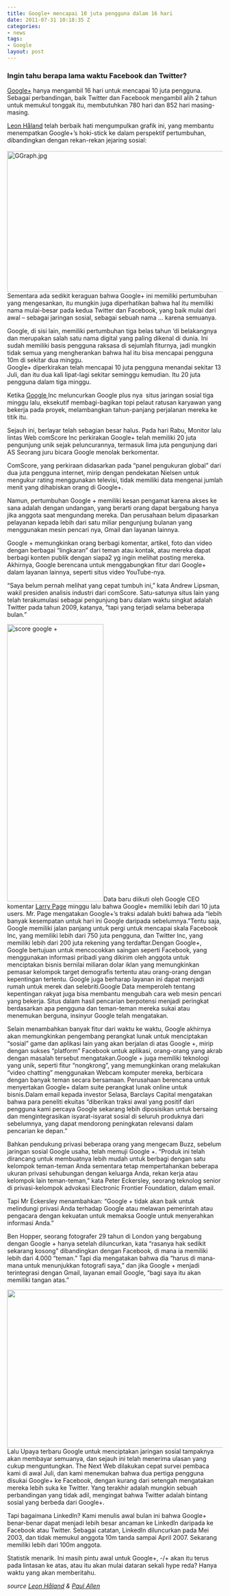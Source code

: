 ```yaml
---
title: Google+ mencapai 10 juta pengguna dalam 16 hari
date: 2011-07-31 10:18:35 Z
categories:
- news
tags:
- Google
layout: post
---
```


<h3>Ingin tahu berapa lama waktu Facebook dan Twitter?</h3>
<p><a title="G+" href="httpss://plus.google.com" target="_blank">Google+</a> hanya mengambil 16 hari untuk mencapai 10 juta pengguna. Sebagai perbandingan, baik Twitter dan Facebook mengambil alih 2 tahun untuk memukul tonggak itu, membutuhkan 780 hari dan 852 hari masing-masing.</p>
<p><a href="httpss://plus.google.com/112418301618963883780/posts/D2Rz5rdciWE" target="_blank">Leon Håland</a> telah berbaik hati mengumpulkan grafik ini, yang membantu menempatkan Google+’s hoki-stick ke dalam perspektif pertumbuhan, dibandingkan dengan rekan-rekan jejaring sosial:<br>
<span id="more-544"></span><br>
<img class="alignleft" src="https://stats.eggoez.com/files/GGraph.jpg" alt="GGraph.jpg" width="568" height="329">Sementara ada sedikit keraguan bahwa Google+ ini memiliki pertumbuhan yang mengesankan, itu mungkin juga diperhatikan bahwa hal itu memiliki nama mulai-besar pada kedua Twitter dan Facebook, yang baik mulai dari awal – sebagai jaringan sosial, sebagai sebuah nama … karena semuanya.</p>
<p>Google, di sisi lain, memiliki pertumbuhan tiga belas tahun ‘di belakangnya dan merupakan salah satu nama digital yang paling dikenal di dunia. Ini sudah memiliki basis pengguna raksasa di sejumlah fiturnya, jadi mungkin tidak semua yang mengherankan bahwa hal itu bisa mencapai pengguna 10m di sekitar dua minggu.<br>
Google+ diperkirakan telah mencapai 10 juta pengguna menandai sekitar 13 Juli, dan itu dua kali lipat-lagi sekitar seminggu kemudian. Itu 20 juta pengguna dalam tiga minggu.</p>
<p>Ketika <a href="httpss://translate.googleusercontent.com/translate_c?hl=id&amp;rurl=translate.google.com&amp;sl=auto&amp;tl=id&amp;u=https://online.wsj.com/public/quotes/main.html%3Ftype%3Ddjn%26symbol%3Dgoog&amp;usg=ALkJrhju8idU5eG1Raqb4AEqOUCHWWp7uw">Google </a>Inc meluncurkan Google plus nya&nbsp; situs jaringan sosial tiga minggu lalu, eksekutif membagi-bagikan topi pelaut ratusan karyawan yang bekerja pada proyek, melambangkan tahun-panjang perjalanan mereka ke titik itu.</p>
<p>Sejauh ini, berlayar telah sebagian besar halus. Pada hari Rabu, Monitor lalu lintas Web comScore Inc perkirakan Google+ telah memiliki 20 juta pengunjung unik sejak peluncurannya, termasuk lima juta pengunjung dari AS Seorang juru bicara Google menolak berkomentar.</p>
<p>ComScore, yang perkiraan didasarkan pada “panel pengukuran global” dari dua juta pengguna internet, mirip dengan pendekatan Nielsen untuk mengukur rating menggunakan televisi, tidak memiliki data mengenai jumlah menit yang dihabiskan orang di Google+.</p>
<p>Namun, pertumbuhan Google + memiliki kesan pengamat karena akses ke sana adalah dengan undangan, yang berarti orang dapat bergabung hanya jika anggota saat mengundang mereka. Dan perusahaan belum dipasarkan pelayanan kepada lebih dari satu miliar pengunjung bulanan yang menggunakan mesin pencari nya, Gmail dan layanan lainnya.</p>
<p>Google + memungkinkan orang berbagi komentar, artikel, foto dan video dengan berbagai “lingkaran” dari teman atau kontak, atau mereka dapat berbagi konten publik dengan siapa2 yg ingin melihat posting mereka. Akhirnya, Google berencana untuk menggabungkan fitur dari Google+ dalam layanan lainnya, seperti situs video YouTube-nya.</p>
<p>“Saya belum pernah melihat yang cepat tumbuh ini,” kata Andrew Lipsman, wakil presiden analisis industri dari comScore. Satu-satunya situs lain yang telah terakumulasi sebagai pengunjung baru dalam waktu singkat adalah Twitter pada tahun 2009, katanya, “tapi yang terjadi selama beberapa bulan.”</p>
<div>
<p><img class="alignleft" src="https://stats.eggoez.com/files/cmsc.jpg" alt="score google +" width="225" height="647">Data baru diikuti oleh Google CEO komentar <a title="CEO Pendiri Google Inc" href="https://eggoez.com">Larry Page</a> minggu lalu bahwa Google+ memiliki lebih dari 10 juta users. Mr. Page mengatakan Google+’s traksi adalah bukti bahwa ada “lebih banyak kesempatan untuk hari ini Google daripada sebelumnya.”Tentu saja, Google memiliki jalan panjang untuk pergi untuk mencapai skala Facebook Inc, yang memiliki lebih dari 750 juta pengguna, dan Twitter Inc, yang memiliki lebih dari 200 juta rekening yang terdaftar.Dengan Google+, Google bertujuan untuk mencocokkan saingan seperti Facebook, yang menggunakan informasi pribadi yang dikirim oleh anggota untuk menciptakan bisnis bernilai miliaran dolar iklan yang memungkinkan pemasar kelompok target demografis tertentu atau orang-orang dengan kepentingan tertentu. Google juga berharap layanan ini dapat menjadi rumah untuk merek dan selebriti.Google Data memperoleh tentang kepentingan rakyat juga bisa membantu mengubah cara web mesin pencari yang bekerja. Situs dalam hasil pencarian berpotensi menjadi peringkat berdasarkan apa pengguna dan teman-teman mereka sukai atau menemukan berguna, insinyur Google telah mengatakan.</p>
<p>Selain menambahkan banyak fitur dari waktu ke waktu, Google akhirnya akan memungkinkan pengembang perangkat lunak untuk menciptakan “sosial” game dan aplikasi lain yang akan berjalan di atas Google +, mirip dengan sukses “platform” Facebook untuk aplikasi, orang-orang yang akrab dengan masalah tersebut mengatakan.Google + juga memiliki teknologi yang unik, seperti fitur “nongkrong”, yang memungkinkan orang melakukan “video chatting” menggunakan Webcam komputer mereka, berbicara dengan banyak teman secara bersamaan. Perusahaan berencana untuk menyertakan Google+ dalam suite perangkat lunak online untuk bisnis.Dalam email kepada investor Selasa, Barclays Capital mengatakan bahwa para peneliti ekuitas “diberikan traksi awal yang positif dari pengguna kami percaya Google sekarang lebih diposisikan untuk bersaing dan mengintegrasikan isyarat-isyarat sosial di seluruh produknya dari sebelumnya, yang dapat mendorong peningkatan relevansi dalam pencarian ke depan.”</p>
<p>Bahkan pendukung privasi beberapa orang yang mengecam Buzz, sebelum jaringan sosial Google usaha, telah memuji Google +. “Produk ini telah dirancang untuk membuatnya lebih mudah untuk berbagi dengan satu kelompok teman-teman Anda sementara tetap mempertahankan beberapa ukuran privasi sehubungan dengan keluarga Anda, rekan kerja atau kelompok lain teman-teman,” kata Peter Eckersley, seorang teknolog senior di privasi-kelompok advokasi Electronic Frontier Foundation, dalam email.</p>
<p>Tapi Mr Eckersley menambahkan: “Google + tidak akan baik untuk melindungi privasi Anda terhadap Google atau melawan pemerintah atau pengacara dengan kekuatan untuk memaksa Google untuk menyerahkan informasi Anda.”</p>
<p>Ben Hopper, seorang fotografer 29 tahun di London yang bergabung dengan Google + hanya setelah diluncurkan, kata “rasanya hak sedikit sekarang kosong” dibandingkan dengan Facebook, di mana ia memiliki lebih dari 4.000 “teman.” Tapi dia mengatakan bahwa dia “harus di mana-mana untuk menunjukkan fotografi saya,” dan jika Google + menjadi terintegrasi dengan Gmail, layanan email Google, “bagi saya itu akan memiliki tangan atas.”</p>
<div><img class="alignleft" src="https://stats.eggoez.com/files/google-plus.jpg" alt="" width="553" height="369"></div>
<div>Lalu Upaya terbaru Google untuk menciptakan jaringan sosial tampaknya akan membayar semuanya, dan sejauh ini telah menerima ulasan yang cukup menguntungkan. The Next Web dilakukan cepat survei pembaca kami di awal Juli, dan kami menemukan bahwa dua pertiga pengguna disukai Google+ ke Facebook, dengan kurang dari setengah mengatakan mereka lebih suka ke Twitter. Yang terakhir adalah mungkin sebuah perbandingan yang tidak adil, mengingat bahwa Twitter adalah bintang sosial yang berbeda dari Google+.</div>
</div>
<p>Tapi bagaimana LinkedIn? Kami menulis awal bulan ini bahwa Google+ benar-benar dapat menjadi lebih besar ancaman ke LinkedIn daripada ke Facebook atau Twitter. Sebagai catatan, LinkedIn diluncurkan pada Mei 2003, dan tidak memukul anggota 10m tanda sampai April 2007. Sekarang memiliki lebih dari 100m anggota.</p>
<p>Statistik menarik. Ini masih pintu awal untuk Google+, -/+ akan itu terus pada lintasan ke atas, atau itu akan mulai dataran sekali hype reda? Hanya waktu yang akan memberitahu.</p>
<address>source <a href="httpss://plus.google.com/112418301618963883780/posts/D2Rz5rdciWE">Leon Håland</a> &amp; <a href="httpss://plus.google.com/117388252776312694644" target="_blank">Paul Allen</a></address>